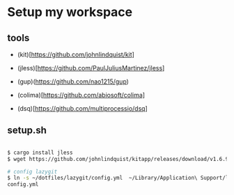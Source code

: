 # Setup my workspace

## tools 

- (kit)[https://github.com/johnlindquist/kit]

- (jless)[https://github.com/PaulJuliusMartinez/jless]

- (gup)(https://github.com/nao1215/gup)

- (colima)[https://github.com/abiosoft/colima]

- (dsq)[https://github.com/multiprocessio/dsq]

## setup.sh

```bash

$ cargo install jless
$ wget https://github.com/johnlindquist/kitapp/releases/download/v1.6.9/Kit-1.6.9-arm64.dmg

# config lazygit
$ ln -s ~/dotfiles/lazygit/config.yml  ~/Library/Application\ Support/lazygit/
config.yml

```
